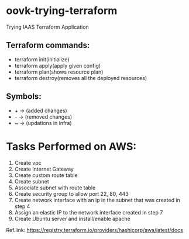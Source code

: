 # oovk-trying-terraform
Trying IAAS Terraform Application

## Terraform commands: 
- terraform init(initialize)
- terraform apply(apply given config)
- terraform plan(shows resource plan)
- terraform destroy(removes all the deployed resources)

## Symbols: 
- \+ -> (added changes)
- \- -> (removed changes)
- ~ -> (updations in infra)


# Tasks Performed on AWS:
1. Create vpc
2. Create Internet Gateway
3. Create custom route table
4. Create subnet
5. Associate subnet with route table
6. Create security group to allow port 22, 80, 443
7. Create network interface with an ip in the subnet that was created in step 4
8. Assign an elastic IP to the network interface created in step 7
9. Create Ubuntu server and install/enable apache

Ref.link: https://registry.terraform.io/providers/hashicorp/aws/latest/docs
